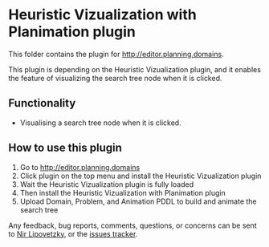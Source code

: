# Heuristic Vizualization with Planimation plugin

This folder contains the plugin for http://editor.planning.domains.

This plugin is depending on the Heuristic Vizualization plugin, and it enables the feature of visualizing the search tree node when it is clicked.

## Functionality
 - Visualising a search tree node when it is clicked. 


## How to use this plugin

1. Go to http://editor.planning.domains
2. Click plugin on the top menu and install the Heuristic Vizualization plugin
3. Wait the Heuristic Vizualization plugin is fully loaded
4. Then install the Heuristic Vizualization with Planimation plugin
5. Upload Domain, Problem, and Animation PDDL to build and animate the search tree

Any feedback, bug reports, comments, questions, or concerns can be sent to [Nir Lipovetzky], or the [issues tracker](https://github.com/planimation/plugins/issues).

[Nir Lipovetzky]:<mailto:nir.lipovetzky@unimelb.edu.au>
